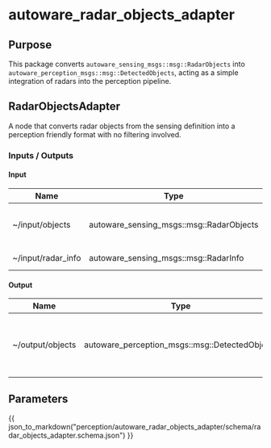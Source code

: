 # autoware_radar_objects_adapter

## Purpose

This package converts `autoware_sensing_msgs::msg::RadarObjects` into `autoware_perception_msgs::msg::DetectedObjects`, acting as a simple integration of radars into the perception pipeline.

## RadarObjectsAdapter

A node that converts radar objects from the sensing definition into a perception friendly format with no filtering involved.

### Inputs / Outputs

#### Input

| Name               | Type                                     | Description                                |
| ------------------ | ---------------------------------------- | ------------------------------------------ |
| ~/input/objects    | autoware_sensing_msgs::msg::RadarObjects | Input radar objects as defined in sensing. |
| ~/input/radar_info | autoware_sensing_msgs::msg::RadarInfo    | Input radar info.                          |

#### Output

| Name             | Type                                           | Description                                    |
| ---------------- | ---------------------------------------------- | ---------------------------------------------- |
| ~/output/objects | autoware_perception_msgs::msg::DetectedObjects | Output radar objects in the perception format. |

## Parameters

{{ json_to_markdown("perception/autoware_radar_objects_adapter/schema/radar_objects_adapter.schema.json") }}
